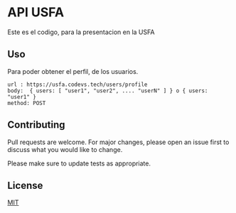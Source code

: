 # API USFA

Este es el codigo, para la presentacion en la USFA

## Uso

Para poder obtener el perfil, de los usuarios.

```curl
url : https://usfa.codevs.tech/users/profile
body:  { users: [ "user1", "user2", .... "userN" ] } o { users: "user1" }
method: POST
```

## Contributing

Pull requests are welcome. For major changes, please open an issue first to discuss what you would like to change.

Please make sure to update tests as appropriate.

## License

[MIT](https://choosealicense.com/licenses/mit/)
